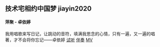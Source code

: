 ## 技术宅相约中国梦 jiayin2020
#### 萍聚 - 卓依婷
我用唱歌来写日记，让跳动的音符，填满我思念的心情，只有一遍，又一遍的唱著，才不会将你忘记——卓依婷
[试听](http://ec.sycdn.kuwo.cn/daa20a22ce64a2d337165ce0704386c8/620d1677/resource/n3/20/76/3782818915.mp3)
[伴奏](https://wsaudiobssdlbig.yun.kugou.com/202202162323/86c78cf2819536e2769419327e3ad4c2/bss/extname/wsaudio/13b80d1de68bf40804d263e03a3448a1.mp3)
[MV](https://www.bilibili.com/video/av18123507)

